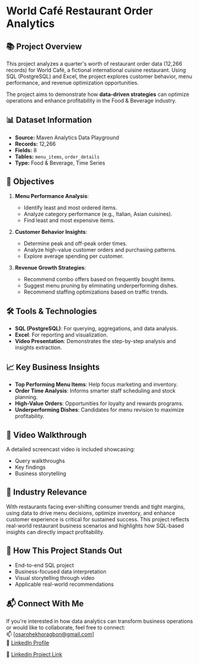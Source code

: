 # World Café Restaurant Order Analytics

## 📚 Project Overview
This project analyzes a quarter's worth of restaurant order data (12,266 records) for World Café, a fictional international cuisine restaurant. Using SQL (PostgreSQL) and Excel, the project explores customer behavior, menu performance, and revenue optimization opportunities.

The project aims to demonstrate how **data-driven strategies** can optimize operations and enhance profitability in the Food & Beverage industry.

## 📊 Dataset Information
- **Source:** Maven Analytics Data Playground
- **Records:** 12,266
- **Fields:** 8
- **Tables:** `menu_items`, `order_details`
- **Type:** Food & Beverage, Time Series

## 🎯 Objectives
1. **Menu Performance Analysis**:
   - Identify least and most ordered items.
   - Analyze category performance (e.g., Italian, Asian cuisines).
   - Find least and most expensive items.

2. **Customer Behavior Insights**:
   - Determine peak and off-peak order times.
   - Analyze high-value customer orders and purchasing patterns.
   - Explore average spending per customer.

3. **Revenue Growth Strategies**:
   - Recommend combo offers based on frequently bought items.
   - Suggest menu pruning by eliminating underperforming dishes.
   - Recommend staffing optimizations based on traffic trends.

## 🛠️ Tools & Technologies
- **SQL (PostgreSQL)**: For querying, aggregations, and data analysis.
- **Excel**: For reporting and visualization.
- **Video Presentation**: Demonstrates the step-by-step analysis and insights extraction.

## 📈 Key Business Insights
- **Top Performing Menu Items**: Help focus marketing and inventory.
- **Order Time Analysis**: Informs smarter staff scheduling and stock planning.
- **High-Value Orders**: Opportunities for loyalty and rewards programs.
- **Underperforming Dishes**: Candidates for menu revision to maximize profitability.

## 🎥 Video Walkthrough
A detailed screencast video is included showcasing:
- Query walkthroughs
- Key findings
- Business storytelling

## 📝 Industry Relevance
With restaurants facing ever-shifting consumer trends and tight margins, using data to drive menu decisions, optimize inventory, and enhance customer experience is critical for sustained success. This project reflects real-world restaurant business scenarios and highlights how SQL-based insights can directly impact profitability.

## 🚀 How This Project Stands Out
- End-to-end SQL project
- Business-focused data interpretation
- Visual storytelling through video
- Applicable real-world recommendations

## 📬 Connect With Me
If you're interested in how data analytics can transform business operations or would like to collaborate, feel free to connect:  
📫 [osarohekhoragbon@gmail.com]  
🔗 [LinkedIn Profile](https://www.linkedin.com/in/osaroh-ekhoragbon/)

📌 [Linkedin Project Link](https://www.linkedin.com/posts/osaroh-ekhoragbon_90daysofconsistency-osarohdataanalyticsjourneywith10alytics-activity-7334647006985908224-tRbq?utm_source=share&utm_medium=member_desktop&rcm=ACoAAAkcTOMBH04A-GBT9XWCy_GRBdwnuvWM7qY)
